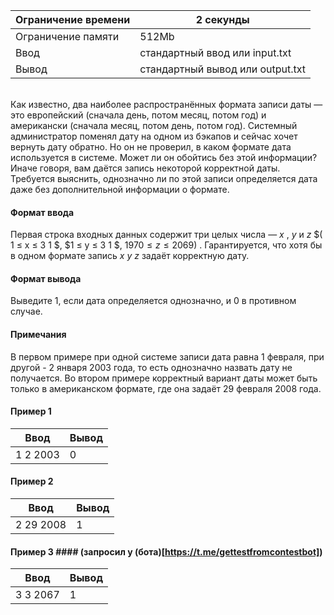 | Ограничение времени 	| 2 секунды                        	|
|---------------------	|----------------------------------	|
| Ограничение памяти  	| 512Mb                            	|
| Ввод                	| стандартный ввод или input.txt   	|
| Вывод               	| стандартный вывод или output.txt 	|

\
Как известно, два наиболее распространённых формата записи даты — это европейский (сначала день, потом месяц, потом год) и американски (сначала месяц, потом день, потом год). Системный администратор поменял дату на одном из бэкапов и сейчас хочет вернуть дату обратно. Но он не проверил, в каком формате дата используется в системе. Может ли он обойтись без этой информации? 
\
Иначе говоря, вам даётся запись некоторой корректной даты. Требуется выяснить, однозначно ли по этой записи определяется дата даже без дополнительной информации о формате. 

#### Формат ввода ####
Первая строка входных данных содержит три целых числа — $x$ , $y$ и $z$ $( 1 ≤ x ≤ 3 1 $, $1 ≤ y ≤ 3 1 $, $1 9 7 0 ≤ z ≤ 2 0 6 9)$ . Гарантируется, что хотя бы в одном формате запись $x$ $y$ $z$ задаёт корректную дату. 

#### Формат вывода  ####
Выведите $1$, если дата определяется однозначно, и $0$ в противном случае.


#### Примечания ####
В первом примере при одной системе записи дата равна 1 февраля, при другой - 2 января 2003 года, то есть однозначно назвать дату не получается.
Во втором примере корректный вариант даты может быть только в американском формате, где она задаёт 29 февраля 2008 года.

#### Пример 1 ####

| Ввод                   	| Вывод 	|
|------------------------	|-------	|
| 1 2 2003 	| 0     	|

#### Пример 2 ####

| Ввод                   	| Вывод 	|
|------------------------	|-------	|
| 2 29 2008	| 1     	|

#### Пример 3  #### (запросил у (бота)[https://t.me/gettestfromcontestbot])

| Ввод                   	| Вывод 	|
|------------------------	|-------	|
| 3 3 2067	| 1     	|
